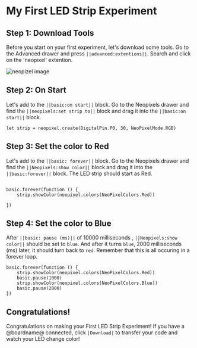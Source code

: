 
# My First LED Strip Experiment

## Step 1: Download Tools 
Before you start on your first experiment, let's download some tools.
Go to the Advanced drawer and press ``||advanced:extentions||``. Search and click on the 'neopixel' extention.

![neopizel image](./docs/static/neopixel.png)

## Step 2: On Start
Let's add to the ``||basic:on start||`` block. Go to the Neopixels drawer and find the 
``||neopixels:set strip to||`` block and drag it into the ``||basic:on start||`` block.

```blocks
let strip = neopixel.create(DigitalPin.P0, 30, NeoPixelMode.RGB)

```
## Step 3: Set the color to Red
Let's add to the ``||basic: forever||`` block. Go to the Neopixels drawer and find the 
``||Neopixels:show color||`` block and drag it into the ``||basic:forever||`` block.
The LED strip should start as Red.
```blocks

basic.forever(function () {
    strip.showColor(neopixel.colors(NeoPixelColors.Red))

})
```

## Step 4: Set the color to Blue
After ``||basic: pause (ms)||`` of 10000 milliseconds , ``||Neopixels:show color||`` should be set to ``blue``. 
And after it turns ``blue``, 2000 milliseconds (ms) later, it should turn back to ``red``. 
Remember that this is all occuring in a forever loop.

```blocks
basic.forever(function () {
    strip.showColor(neopixel.colors(NeoPixelColors.Red))
    basic.pause(1000)
    strip.showColor(neopixel.colors(NeoPixelColors.Blue))
    basic.pause(2000)
})
```
## Congratulations!
Congratulations on making your First LED Strip Experiment!
If you have a @boardname@ connected, click ``|Download|`` to transfer your code and watch your LED change color!



